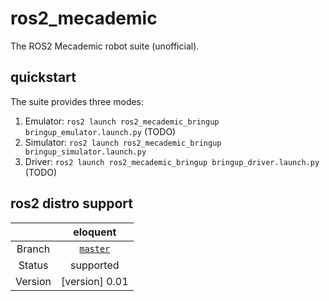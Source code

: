 # ros2_mecademic

The ROS2 Mecademic robot suite (unofficial).

## quickstart

The suite provides three modes:
1. Emulator: `ros2 launch ros2_mecademic_bringup bringup_emulator.launch.py` (TODO)
2. Simulator: `ros2 launch ros2_mecademic_bringup bringup_simulator.launch.py`
3. Driver: `ros2 launch ros2_mecademic_bringup bringup_driver.launch.py` (TODO)

## ros2 distro support

|         | eloquent |
|:-------:|:------:|
| Branch  | [`master`](https://github.com/endre90/ros2_mecademic) |)
| Status  |  supported |
| Version | [version] 0.01 | 